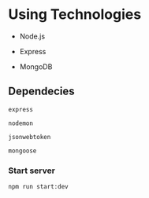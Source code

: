 # Using Technologies

-   Node.js

-   Express

-   MongoDB

## Dependecies

`express`

`nodemon`

`jsonwebtoken`

`mongoose`

### Start server

`npm run start:dev`
